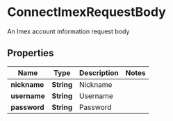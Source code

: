 

# ConnectImexRequestBody

An Imex account information request body

## Properties

| Name | Type | Description | Notes |
|------------ | ------------- | ------------- | -------------|
|**nickname** | **String** | Nickname |  |
|**username** | **String** | Username |  |
|**password** | **String** | Password |  |



